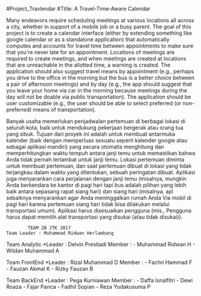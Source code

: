 #Project_Travlendar
#Title: A Travel-Time-Aware Calendar

   Many endeavors require scheduling meetings at various locations all across a city, whether in support of a mobile job or a busy parent. The goal of this project is to create a calendar interface (either by extending something like google calendar or as a standalone application) that automatically computes and accounts for travel time between appointments to make sure that you're never late for an appointment. Locations of meetings are required to create meetings, and when meetings are created at locations that are unreachable in the allotted time, a warning is created. The application should also suggest travel means by appointment (e.g., perhaps you drive to the office in the morning but the bus is a better choice between a pair of afternoon meetings) and by day (e.g., the app should suggest that you leave your home via car in the morning because meetings during the day will not be doable via public transportation). The application should be user customizable (e.g., the user should be able to select preferred (or non-preferred) means of transportation).

  Banyak usaha memerlukan penjadwalan pertemuan di berbagai lokasi di seluruh kota, baik untuk mendukung pekerjaan bergerak atau orang tua yang sibuk. Tujuan dari proyek ini adalah untuk membuat antarmuka kalender (baik dengan memperluas sesuatu seperti kalender google atau sebagai aplikasi mandiri) yang secara otomatis menghitung dan memperhitungkan waktu tempuh antara janji temu untuk memastikan bahwa Anda tidak pernah terlambat untuk janji temu. Lokasi pertemuan diminta untuk membuat pertemuan, dan saat pertemuan dibuat di lokasi yang tidak terjangkau dalam waktu yang ditentukan, sebuah peringatan dibuat. Aplikasi juga menyarankan cara perjalanan dengan janji temu (misalnya, mungkin Anda berkendara ke kantor di pagi hari tapi bus adalah pilihan yang lebih baik antara sepasang rapat siang hari) dan siang hari (misalnya, apl sebaiknya menyarankan agar Anda meninggalkan rumah Anda Via mobil di pagi hari karena pertemuan siang hari tidak bisa dilakukan melalui transportasi umum). Aplikasi harus disesuaikan pengguna (mis., Pengguna harus dapat memilih alat transportasi yang disukai (atau tidak disukai)).


			TEAM 2B JTK 2017
	Team Leader : Muhammad Ridwan Herlambang

Team Analytic
*Leader : Delvin Prestiadi
 Member : - Muhammad Ridwan H
          - Wildan Muhammad A

Team FrontEnd 
*Leader : Rizal Muhammad D
 Member : - Fachri Hammad F
          - Fauzan Akmal K
          - Rizky Fauzan B

Team BackEnd
*Leader : Pega Kurniawan
Member : - Daffa Isnalfitri
          - Dewi Roaza
          - Fajar Panca
          - Fadhil Sopian
          - Reza Yudakusuma P
